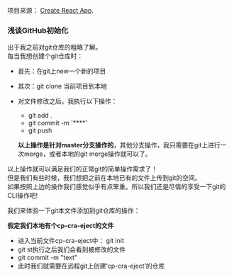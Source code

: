 项目来源： [Create React App](https://github.com/facebookincubator/create-react-app).

### 浅谈GitHub初始化

出于我之前对git仓库的粗略了解。<br/>
每当我想创建个git仓库时：

+ 首先：在git上new一个新的项目
+ 其次：git clone 当前项目到本地
+ 对文件修改之后，我执行以下操作：
    + git add .
    + git commit -m '****'
    + git push

    **以上操作是针对master分支操作的**，其他分支操作，我只需要在git上进行一次merge，或者本地的git merge操作就可以了。<br>

以上操作就可以满足我们的正常git的简单操作需求了！<br>
但是我们有些时候，我们想把之前在本地已有的文件上传到git的空间。<br>
如果按照上边的操作我们感觉似乎有点笨重。所以我们还是尽情的享受一下git的CLI操作吧!<br>

我们来体验一下git本文件添加到git仓库的操作：<br>

**假定我们本地有个cp-cra-eject的文件**

+ 进入当前文件cp-cra-eject中： git init
+ git st执行之后我们会看到被修改的文件
+ git commit -m "text"
+ 此时我们就需要在远程git上创建‘cp-cra-eject’的仓库
